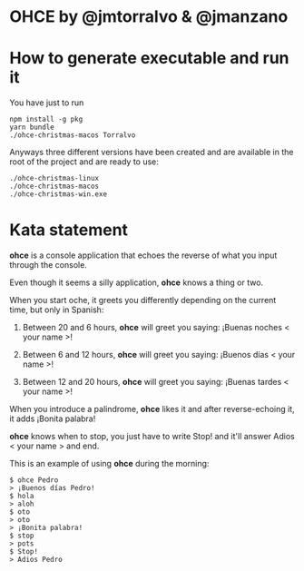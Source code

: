 
# OHCE by @jmtorralvo & @jmanzano

# How to generate executable and run it

You have just to run

```
npm install -g pkg
yarn bundle
./ohce-christmas-macos Torralvo
```

Anyways three different versions have been created and are available in the root of the project and are ready to use:

```
./ohce-christmas-linux
./ohce-christmas-macos
./ohce-christmas-win.exe
```

# Kata statement

**ohce** is a console application that echoes the reverse of what you input through the console.

Even though it seems a silly application, **ohce** knows a thing or two.

When you start oche, it greets you differently depending on the current time, but only in Spanish:

1. Between 20 and 6 hours, **ohce** will greet you saying: ¡Buenas noches < your name >!

2. Between 6 and 12 hours, **ohce** will greet you saying: ¡Buenos días < your name >!

3. Between 12 and 20 hours, **ohce** will greet you saying: ¡Buenas tardes < your name >!

When you introduce a palindrome, **ohce** likes it and after reverse-echoing it, it adds ¡Bonita palabra!

**ohce** knows when to stop, you just have to write Stop! and it'll answer Adios < your name > and end.

This is an example of using **ohce** during the morning:

```
$ ohce Pedro
> ¡Buenos días Pedro!
$ hola
> aloh
$ oto
> oto
> ¡Bonita palabra!
$ stop
> pots
$ Stop!
> Adios Pedro
```